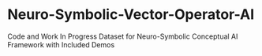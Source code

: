# Neuro-Symbolic-Vector-Operator-AI
Code and Work In Progress Dataset for Neuro-Symbolic Conceptual AI Framework with Included Demos
